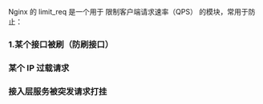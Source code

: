 Nginx 的 limit_req 是一个用于 限制客户端请求速率（QPS） 的模块，常用于防止：<br>
### 1.某个接口被刷（防刷接口）<br>
### 某个 IP 过载请求<br>
### 接入层服务被突发请求打挂<br>
